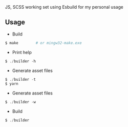 JS, SCSS working set using Esbuild for my personal usage


## Usage

* Build
```powershell
$ make        # or mingw32-make.exe
```

* Print help
```powershell
$ ./builder -h
```

* Generate asset files
```powershell
$ ./builder -t
$ yarn
```

* Generate asset files
```powershell
$ ./builder -w
```

* Build
```powershell
$ ./builder
```
